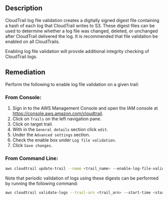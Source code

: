 ## Description

CloudTrail log file validation creates a digitally signed digest file containing a hash of each log that CloudTrail writes to S3. These digest files can be used to determine whether a log file was changed, deleted, or unchanged after CloudTrail delivered the log. It is recommended that file validation be enabled on all CloudTrails.

Enabling log file validation will provide additional integrity checking of CloudTrail logs.

## Remediation

Perform the following to enable log file validation on a given trail:

### From Console:

1. Sign in to the AWS Management Console and open the IAM console at https://console.aws.amazon.com/cloudtrail.
2. Click on `Trails` on the left navigation pane.
3. Click on target trail.
4. With in the `General details` section click `edit`.
5. Under the `Advanced settings` section.
6. Check the enable box under `Log file validation`.
7. Click `Save changes`.

### From Command Line:

```bash
aws cloudtrail update-trail --name <trail_name> --enable-log-file-validation
```

Note that periodic validation of logs using these digests can be performed by running the following command:

```bash
aws cloudtrail validate-logs --trail-arn <trail_arn> --start-time <start_time> --end-time <end_time>
```
